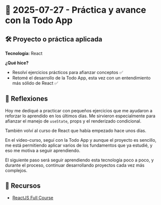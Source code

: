 # 📅 2025-07-27 - Práctica y avance con la Todo App

## 🛠️ Proyecto o práctica aplicada

**Tecnología:** React

**¿Qué hice?**

- Resolví ejercicios prácticos para afianzar conceptos ✅
- Retomé el desarrollo de la Todo App, esta vez con un entendimiento más sólido de React ✅

## 💭 Reflexiones

Hoy me dediqué a practicar con pequeños ejercicios que me ayudaron a reforzar lo aprendido en los últimos días. Me sirvieron especialmente para afianzar el manejo de `useState`, props y el renderizado condicional.

También volví al curso de React que había empezado hace unos días.

En el video-curso, seguí con la Todo App y aunque el proyecto es sencillo, me está permitiendo aplicar varios de los fundamentos que ya estudié, y eso me motiva a seguir aprendiendo. 

El siguiente paso será seguir aprendiendo esta tecnología poco a poco, y durante el proceso, continuar desarrollando proyectos cada vez más complejos.

## 🔗 Recursos
- [ReactJS Full Course](https://www.youtube.com/watch?v=iKpkVKubvKk&t=5224s)
